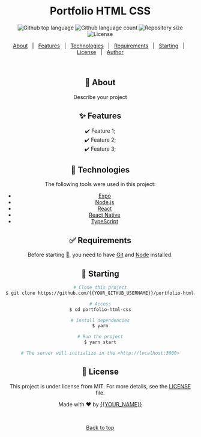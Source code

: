 <div align="center" id="top"> 

<h1 align="center">Portfolio HTML CSS</h1>

<p align="center">
  <img alt="Github top language" src="https://img.shields.io/github/languages/top/{{YOUR_GITHUB_USERNAME}}/portfolio-html-css?color=56BEB8">

  <img alt="Github language count" src="https://img.shields.io/github/languages/count/{{YOUR_GITHUB_USERNAME}}/portfolio-html-css?color=56BEB8">

  <img alt="Repository size" src="https://img.shields.io/github/repo-size/{{YOUR_GITHUB_USERNAME}}/portfolio-html-css?color=56BEB8">

  <img alt="License" src="https://img.shields.io/github/license/{{YOUR_GITHUB_USERNAME}}/portfolio-html-css?color=56BEB8">

  <!-- <img alt="Github issues" src="https://img.shields.io/github/issues/{{YOUR_GITHUB_USERNAME}}/portfolio-html-css?color=56BEB8" /> -->

  <!-- <img alt="Github forks" src="https://img.shields.io/github/forks/{{YOUR_GITHUB_USERNAME}}/portfolio-html-css?color=56BEB8" /> -->

  <!-- <img alt="Github stars" src="https://img.shields.io/github/stars/{{YOUR_GITHUB_USERNAME}}/portfolio-html-css?color=56BEB8" /> -->
</p>

<!-- Status -->

<!-- <h4 align="center"> 
	🚧  Portfolio HTML CSS 🚀 Under construction...  🚧
</h4> 

<hr> -->

<p align="center">
  <a href="#dart-about">About</a> &#xa0; | &#xa0; 
  <a href="#sparkles-features">Features</a> &#xa0; | &#xa0;
  <a href="#rocket-technologies">Technologies</a> &#xa0; | &#xa0;
  <a href="#white_check_mark-requirements">Requirements</a> &#xa0; | &#xa0;
  <a href="#checkered_flag-starting">Starting</a> &#xa0; | &#xa0;
  <a href="#memo-license">License</a> &#xa0; | &#xa0;
  <a href="https://github.com/{{YOUR_GITHUB_USERNAME}}" target="_blank">Author</a>
</p>

<br>

## :dart: About ##

Describe your project

## :sparkles: Features ##

:heavy_check_mark: Feature 1;\
:heavy_check_mark: Feature 2;\
:heavy_check_mark: Feature 3;

## :rocket: Technologies ##

The following tools were used in this project:

- [Expo](https://expo.io/)
- [Node.js](https://nodejs.org/en/)
- [React](https://pt-br.reactjs.org/)
- [React Native](https://reactnative.dev/)
- [TypeScript](https://www.typescriptlang.org/)

## :white_check_mark: Requirements ##

Before starting :checkered_flag:, you need to have [Git](https://git-scm.com) and [Node](https://nodejs.org/en/) installed.

## :checkered_flag: Starting ##

```bash
# Clone this project
$ git clone https://github.com/{{YOUR_GITHUB_USERNAME}}/portfolio-html-css

# Access
$ cd portfolio-html-css

# Install dependencies
$ yarn

# Run the project
$ yarn start

# The server will initialize in the <http://localhost:3000>
```

## :memo: License ##

This project is under license from MIT. For more details, see the [LICENSE](LICENSE.md) file.


Made with :heart: by <a href="https://github.com/{{YOUR_GITHUB_USERNAME}}" target="_blank">{{YOUR_NAME}}</a>

&#xa0;

<a href="#top">Back to top</a>
